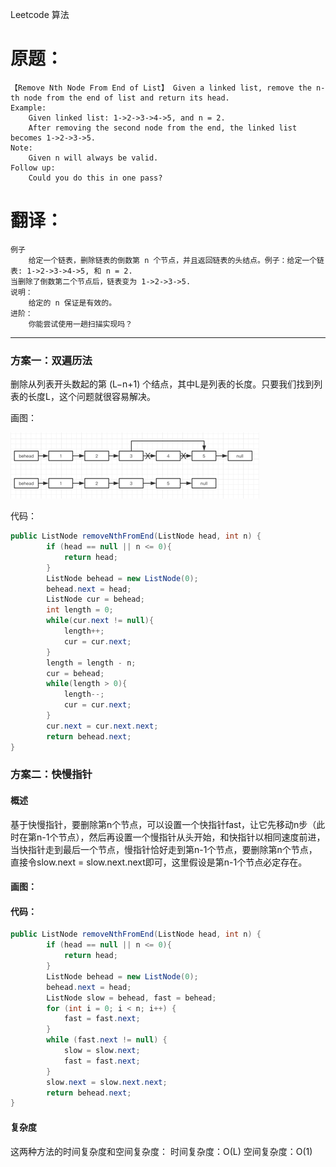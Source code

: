Leetcode 算法


# 原题： 

	【Remove Nth Node From End of List】 Given a linked list, remove the n-th node from the end of list and return its head.
	Example:
		Given linked list: 1->2->3->4->5, and n = 2.
		After removing the second node from the end, the linked list becomes 1->2->3->5.
	Note:
		Given n will always be valid.
	Follow up:
		Could you do this in one pass?



# 翻译：

	例子
		给定一个链表，删除链表的倒数第 n 个节点，并且返回链表的头结点。例子：给定一个链表: 1->2->3->4->5, 和 n = 2.
	当删除了倒数第二个节点后，链表变为 1->2->3->5.
	说明：
		给定的 n 保证是有效的。
	进阶：
		你能尝试使用一趟扫描实现吗？


-------------------------
### 方案一：双遍历法
删除从列表开头数起的第 (L−n+1) 个结点，其中L是列表的长度。只要我们找到列表的长度L，这个问题就很容易解决。

画图：
  
  ![](../../res/Leetcode24/1.png)

代码：

```java   
public ListNode removeNthFromEnd(ListNode head, int n) {
        if (head == null || n <= 0){
            return head;
        }
        ListNode behead = new ListNode(0);
        behead.next = head;
        ListNode cur = behead;
        int length = 0;
        while(cur.next != null){
            length++;
            cur = cur.next;
        }
        length = length - n; 
        cur = behead;
        while(length > 0){
            length--;
            cur = cur.next;
        }
        cur.next = cur.next.next;
        return behead.next;
}

```  
 
### 方案二：快慢指针
#### 概述
基于快慢指针，要删除第n个节点，可以设置一个快指针fast，让它先移动n步（此时在第n-1个节点），然后再设置一个慢指针从头开始，和快指针以相同速度前进，当快指针走到最后一个节点，慢指针恰好走到第n-1个节点，要删除第n个节点，直接令slow.next = slow.next.next即可，这里假设是第n-1个节点必定存在。
#### 画图：

#### 代码：

```java   
public ListNode removeNthFromEnd(ListNode head, int n) {
        if (head == null || n <= 0){
            return head;
        }
        ListNode behead = new ListNode(0);
        behead.next = head;
        ListNode slow = behead, fast = behead;
        for (int i = 0; i < n; i++) {
            fast = fast.next;
        }
        while (fast.next != null) {
            slow = slow.next;
            fast = fast.next;
        }
        slow.next = slow.next.next;
        return behead.next;
}
```   


#### 复杂度 
这两种方法的时间复杂度和空间复杂度：
时间复杂度：O(L)
空间复杂度：O(1)
